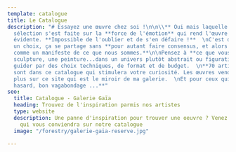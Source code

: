 ```yaml
---
template: catalogue
title: Le Catalogue
description: "# Essayez une œuvre chez soi !\n\n\\** Oui mais laquelle ?  \n\\** Ma
  sélection s'est faite sur la **force de l'émotion** qui rend l'œuvre d'un artiste
  évidente. **Impossible de l'oublier et de s'en défaire !**  \nC'est donc très personnel
  un choix, ça se partage sans **pour autant faire consensus, et alors! Une œuvre
  comme un manifeste de ce que nous sommes.**\n\nPensez à **ce que vous aimez**, une
  sculpture, une peinture...dans un univers plutôt abstrait ou figuratif et laissez-vous
  guider par des choix techniques, de format et de budget.  \n**70 artistes +700 œuvres**
  sont dans ce catalogue qui stimulera votre curiosité. Les œuvres vendues n'apparaissent
  plus sur ce site qui est le miroir de ma galerie.  \nEt pour ceux qui croient **au
  hasard, bon vagabondage ...**"
seo:
  title: Catalogue - Galerie Gaïa
  heading: Trouvez de l'inspiration parmis nos artistes
  type: website
  description: Une panne d'inspiration pour trouver une oeuvre ? Venez découvrir l'oeuvre
    qui vous conviendra sur notre catalogue
  image: "/forestry/galerie-gaia-reserve.jpg"

---
```

